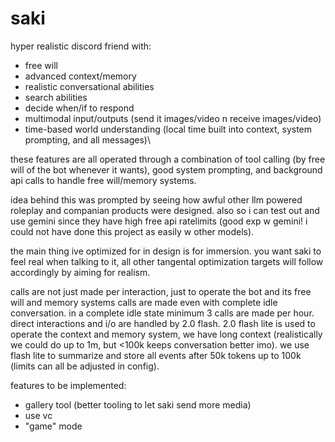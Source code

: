 # saki
hyper realistic discord friend with:
- free will
- advanced context/memory
- realistic conversational abilities
- search abilities
- decide when/if to respond
- multimodal input/outputs (send it images/video n receive images/video)
- time-based world understanding (local time built into context, system prompting, and all messages)\

these features are all operated through a combination of tool calling (by free will of the bot whenever it wants), good system prompting, and background api calls to handle free will/memory systems.

idea behind this was prompted by seeing how awful other llm powered roleplay and companian products were designed. also so i can test out and use gemini since they have high free api ratelimits (good exp w gemini! i could not have done this project as easily w other models).

the main thing ive optimized for in design is for immersion. you want saki to feel real when talking to it, all other tangental optimization targets will follow accordingly by aiming for realism.

calls are not just made per interaction, just to operate the bot and its free will and memory systems calls are made even with complete idle conversation. in a complete idle state minimum 3 calls are made per hour.
direct interactions and i/o are handled by 2.0 flash.
2.0 flash lite is used to operate the context and memory system, we have long context (realistically we could do up to 1m, but <100k keeps conversation better imo). we use flash lite to summarize and store all events after 50k tokens up to 100k (limits can all be adjusted in config).



features to be implemented:
- gallery tool (better tooling to let saki send more media)
- use vc
- "game" mode 

